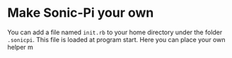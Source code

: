 # Make Sonic-Pi your own

You can add a file named `init.rb` to your home directory under the folder `.sonicpi`. This file is loaded at program start. Here you can place your own helper m